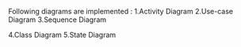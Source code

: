 Following diagrams are implemented :
1.Activity Diagram 
2.Use-case Diagram 
3.Sequence Diagram

4.Class Diagram 
5.State Diagram
